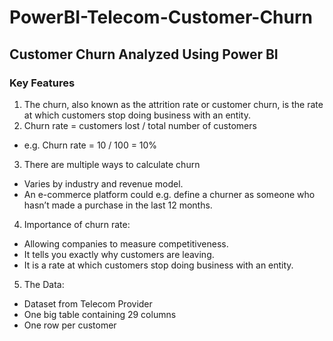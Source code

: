 # PowerBI-Telecom-Customer-Churn
## Customer Churn Analyzed Using Power BI

### Key Features
1. The churn, also known as the attrition rate or customer churn, is the rate at which customers stop doing business with an entity.
2. Churn rate = customers lost / total number of customers
- e.g. Churn rate = 10 / 100 = 10%

3. There are multiple ways to calculate churn<br>
- Varies by industry and revenue model.
- An e-commerce platform could e.g. define a churner as someone who hasn’t made a purchase in the last 12 months.

4. Importance of churn rate:<br>
- Allowing companies to measure competitiveness.
- It tells you exactly why customers are leaving.
- It is a rate at which customers stop doing business with an entity.

5. The Data:
- Dataset from Telecom Provider
-	One big table containing 29 columns
-	One row per customer


  
